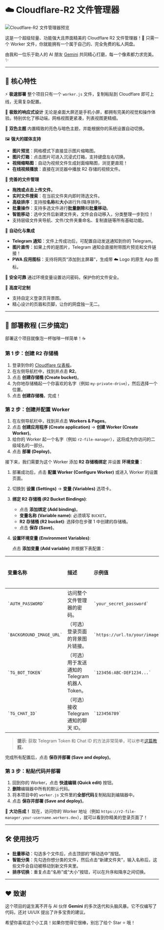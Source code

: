 # ☁️ Cloudflare-R2 文件管理器

![Cloudflare-R2 文件管理器预览](https://worker-r2-oss.oo6oth.workers.dev/image_2025-8-7-3-52-24.png)

这是一个超级轻量、功能强大且界面精美的 Cloudflare R2 文件管理器！🚀 只需一个 Worker 文件，你就能拥有一个属于自己的、完全免费的私人网盘。

由我和一位乐于助人的 AI 朋友 [Gemini](https://gemini.google.com/) 共同精心打磨，每一个像素都力求完美。✨

---

## 💎 核心特性

⚡️ **极速部署**
整个项目只有一个 `worker.js` 文件，复制粘贴到 Cloudflare 即可上线，无需复杂配置。

📱 **极致的响应式设计**
无论是桌面大屏还是手机小屏，都拥有完美的视觉和操作体验。特别优化了移动端，网格视图更紧凑，列表视图更精细。

🎨 **双色主题**
内置精致的亮色与暗色主题，并能根据你的系统设置自动切换。

🖼️ **强大的媒体支持**
- **图片预览**：网格模式下直接显示图片缩略图。
- **图片灯箱**：点击图片可进入沉浸式灯箱，支持键盘左右切换。
- **视频缩略图**：自动为视频文件生成封面缩略图，浏览更直观！
- **在线视频播放**：直接在浏览器中播放 R2 存储的视频文件。

📂 **完善的文件管理**
- **拖拽或点击上传文件**。
- **实时文件搜索**：在当前文件夹内即时筛选文件。
- **高级排序**：支持按**名称**和**大小**进行升/降序排列。
- **批量操作**：支持多选文件进行**批量删除**和**批量移动**。
- **智能移动**：选中文件后新建文件夹，文件会自动移入，分类整理一步到位！
- 支持层级文件夹导航、文件/文件夹重命名、复制直链等所有基础功能。

🤖 **自动化与集成**
- **Telegram 通知**：文件上传成功后，可配置自动发送通知到你的 Telegram。
- **图片直传**：如果上传的是图片，Telegram 通知会直接附带图片预览和文件链接！
- **PWA 应用图标**：支持将网页“添加到主屏幕”，生成带 ☁️ Logo 的原生 App 图标。

🔐 **安全可靠**
通过环境变量设置访问密码，保护你的文件安全。

🎨 **高度可定制**
- 支持自定义登录页背景图。
- 精心设计的页眉和页脚，让你的网盘独一无二。

---

## 🚀 部署教程 (三步搞定)

部署这个项目就像泡一杯咖啡一样简单！☕

### 第 1 步：创建 R2 存储桶

1.  登录到你的 [Cloudflare 仪表板](https://dash.cloudflare.com/)。
2.  在左侧导航栏中，找到并点击 **R2**。
3.  点击 **创建存储桶 (Create bucket)**。
4.  为你地存储桶起一个你喜欢的名字（例如 `my-private-drive`），然后选择一个位置。
5.  点击 **创建存储桶**，完成！

### 第 2 步：创建并配置 Worker

1.  在左侧导航栏中，找到并点击 **Workers & Pages**。
2.  点击 **创建应用程序 (Create application)** -> **创建 Worker (Create Worker)**。
3.  给你的 Worker 起一个名字（例如 `r2-file-manager`），这将成为你访问的二级域名的一部分。
4.  点击 **部署 (Deploy)**。

接下来，我们需要为这个 Worker 添加 **R2 存储桶绑定** 并设置 **环境变量**：

1.  部署成功后，点击 **配置 Worker (Configure Worker)** 或进入 Worker 的设置页面。
2.  切换到 **设置 (Settings)** -> **变量 (Variables)** 选项卡。
3.  **绑定 R2 存储桶 (R2 Bucket Bindings)**:
    -   点击 **添加绑定 (Add binding)**。
    -   **变量名称 (Variable name)**: 必须填写 `BUCKET`。
    -   **R2 存储桶 (R2 bucket)**: 选择你在步骤 1 中创建的存储桶。
    -   点击 **保存 (Save)**。
4.  **设置环境变量 (Environment Variables)**:

    点击 **添加变量 (Add variable)** 并根据下表配置：

| 变量名称 | 描述 | 示例值 | 是否必填 |
| :--- | :--- | :--- | :--- |
| `` `AUTH_PASSWORD` `` | 访问整个文件管理器的密码。 | `` `your_secret_password` `` | **是** ✅ |
| `` `BACKGROUND_IMAGE_URL` `` | （可选）登录页面的背景图片链接。 | `` `https://url.to/your/image.jpg` `` | 否 ❌ |
| `` `TG_BOT_TOKEN` `` | （可选）用于发送通知的 Telegram 机器人 Token。 | `` `123456:ABC-DEF1234...` `` | 否 ❌ |
| `` `TG_CHAT_ID` `` | （可选）接收 Telegram 通知的聊天 ID。 | `` `123456789` `` | 否 ❌ |

> **提示**: 获取 Telegram Token 和 Chat ID 的方法非常简单，可以参考[这篇教程](https://www.google.com/search?q=how+to+get+telegram+bot+token+and+chat+id)。

完成所有配置后，点击 **保存并部署 (Save and deploy)**。

### 第 3 步：粘贴代码并部署

1.  回到你的 Worker，点击 **快速编辑 (Quick edit)** 按钮。
2.  **删除**编辑器中所有的默认代码。
3.  将本项目中的 `worker.js` 文件里的**全部代码**复制粘贴到编辑器中。
4.  点击 **保存并部署 (Save and deploy)**。

🎉 **大功告成！** 现在，访问你的 Worker 地址（例如 `https://r2-file-manager.your-username.workers.dev`），就可以看到你精美的登录页面了！

---

## 🛠️ 使用技巧

-   **批量移动**：勾选多个文件后，点击顶部的“移动选中”按钮。
-   **智能分类**：先勾选你想分类的文件，然后点击“新建文件夹”，输入名称后，这些文件会自动被移动到新文件夹里。
-   **排序切换**：重复点击“名称”或“大小”按钮，可以在升序和降序之间切换。

---

## ❤️ 致谢

这个项目的诞生离不开与 AI 伙伴 **Gemini** 的多次迭代和头脑风暴。它不仅编写了代码，还对 UI/UX 提出了许多宝贵的建议。

希望你喜欢这个小工具！如果你觉得它很棒，别忘了给个 Star ⭐ 哦！
